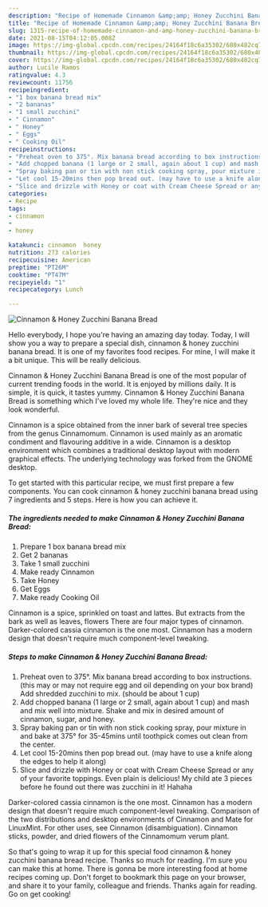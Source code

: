 ```yaml
---
description: "Recipe of Homemade Cinnamon &amp;amp; Honey Zucchini Banana Bread"
title: "Recipe of Homemade Cinnamon &amp;amp; Honey Zucchini Banana Bread"
slug: 1315-recipe-of-homemade-cinnamon-and-amp-honey-zucchini-banana-bread
date: 2021-08-15T04:12:05.008Z
image: https://img-global.cpcdn.com/recipes/24164f18c6a35302/680x482cq70/cinnamon-honey-zucchini-banana-bread-recipe-main-photo.jpg
thumbnail: https://img-global.cpcdn.com/recipes/24164f18c6a35302/680x482cq70/cinnamon-honey-zucchini-banana-bread-recipe-main-photo.jpg
cover: https://img-global.cpcdn.com/recipes/24164f18c6a35302/680x482cq70/cinnamon-honey-zucchini-banana-bread-recipe-main-photo.jpg
author: Lucile Ramos
ratingvalue: 4.3
reviewcount: 11756
recipeingredient:
- "1 box banana bread mix"
- "2 bananas"
- "1 small zucchini"
- " Cinnamon"
- " Honey"
- " Eggs"
- " Cooking Oil"
recipeinstructions:
- "Preheat oven to 375°. Mix banana bread according to box instructions. (this may or may not require egg and oil depending on your box brand) Add shredded zucchini to mix. (should be about 1 cup)"
- "Add chopped banana (1 large or 2 small, again about 1 cup) and mash and mix well into mixture. Shake and mix in desired amount of cinnamon, sugar, and honey."
- "Spray baking pan or tin with non stick cooking spray, pour mixture in and bake at 375° for 35-45mins until toothpick comes out clean from the center."
- "Let cool 15-20mins then pop bread out. (may have to use a knife along the edges to help it along)"
- "Slice and drizzle with Honey or coat with Cream Cheese Spread or any of your favorite toppings. Even plain is delicious! My child ate 3 pieces before he found out there was zucchini in it! Hahaha"
categories:
- Recipe
tags:
- cinnamon
- 
- honey

katakunci: cinnamon  honey 
nutrition: 273 calories
recipecuisine: American
preptime: "PT26M"
cooktime: "PT47M"
recipeyield: "1"
recipecategory: Lunch

---
```



![Cinnamon &amp; Honey Zucchini Banana Bread](https://img-global.cpcdn.com/recipes/24164f18c6a35302/680x482cq70/cinnamon-honey-zucchini-banana-bread-recipe-main-photo.jpg)

Hello everybody, I hope you're having an amazing day today. Today, I will show you a way to prepare a special dish, cinnamon &amp; honey zucchini banana bread. It is one of my favorites food recipes. For mine, I will make it a bit unique. This will be really delicious.

Cinnamon &amp; Honey Zucchini Banana Bread is one of the most popular of current trending foods in the world. It is enjoyed by millions daily. It is simple, it is quick, it tastes yummy. Cinnamon &amp; Honey Zucchini Banana Bread is something which I've loved my whole life. They're nice and they look wonderful.

Cinnamon is a spice obtained from the inner bark of several tree species from the genus Cinnamomum. Cinnamon is used mainly as an aromatic condiment and flavouring additive in a wide. Cinnamon is a desktop environment which combines a traditional desktop layout with modern graphical effects. The underlying technology was forked from the GNOME desktop.


To get started with this particular recipe, we must first prepare a few components. You can cook cinnamon &amp; honey zucchini banana bread using 7 ingredients and 5 steps. Here is how you can achieve it.

<!--inarticleads1-->

##### The ingredients needed to make Cinnamon &amp; Honey Zucchini Banana Bread:

1. Prepare 1 box banana bread mix
1. Get 2 bananas
1. Take 1 small zucchini
1. Make ready  Cinnamon
1. Take  Honey
1. Get  Eggs
1. Make ready  Cooking Oil


Cinnamon is a spice, sprinkled on toast and lattes. But extracts from the bark as well as leaves, flowers There are four major types of cinnamon. Darker-colored cassia cinnamon is the one most. Cinnamon has a modern design that doesn&#39;t require much component-level tweaking. 

<!--inarticleads2-->

##### Steps to make Cinnamon &amp; Honey Zucchini Banana Bread:

1. Preheat oven to 375°. Mix banana bread according to box instructions. (this may or may not require egg and oil depending on your box brand) Add shredded zucchini to mix. (should be about 1 cup)
1. Add chopped banana (1 large or 2 small, again about 1 cup) and mash and mix well into mixture. Shake and mix in desired amount of cinnamon, sugar, and honey.
1. Spray baking pan or tin with non stick cooking spray, pour mixture in and bake at 375° for 35-45mins until toothpick comes out clean from the center.
1. Let cool 15-20mins then pop bread out. (may have to use a knife along the edges to help it along)
1. Slice and drizzle with Honey or coat with Cream Cheese Spread or any of your favorite toppings. Even plain is delicious! My child ate 3 pieces before he found out there was zucchini in it! Hahaha


Darker-colored cassia cinnamon is the one most. Cinnamon has a modern design that doesn&#39;t require much component-level tweaking. Comparison of the two distributions and desktop environments of Cinnamon and Mate for LinuxMint. For other uses, see Cinnamon (disambiguation). Cinnamon sticks, powder, and dried flowers of the Cinnamomum verum plant. 

So that's going to wrap it up for this special food cinnamon &amp; honey zucchini banana bread recipe. Thanks so much for reading. I'm sure you can make this at home. There is gonna be more interesting food at home recipes coming up. Don't forget to bookmark this page on your browser, and share it to your family, colleague and friends. Thanks again for reading. Go on get cooking!
